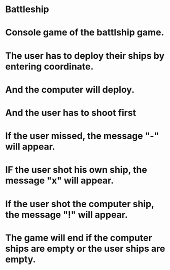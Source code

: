 # Battleship
# Console game of the battlship game.
# The user has to deploy their ships by entering coordinate.
# And the computer will deploy.
# And the user has to shoot first
# If the user missed, the message "-" will appear.
# IF the user shot his own ship, the message "x" will appear.
# If the user shot the computer ship, the message "!" will appear.
# The game will end if the computer ships are empty or the user ships are empty.
